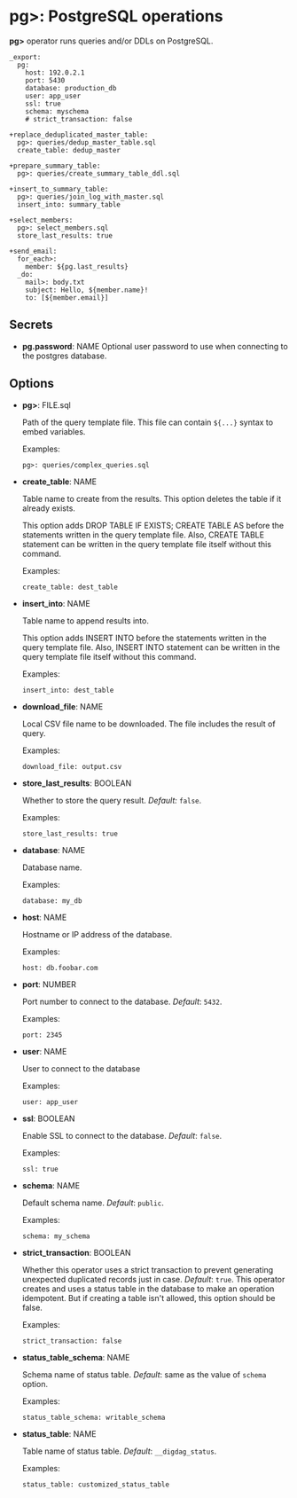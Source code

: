 # pg>: PostgreSQL operations

**pg>** operator runs queries and/or DDLs on PostgreSQL.

```
_export:
  pg:
    host: 192.0.2.1
    port: 5430
    database: production_db
    user: app_user
    ssl: true
    schema: myschema
    # strict_transaction: false

+replace_deduplicated_master_table:
  pg>: queries/dedup_master_table.sql
  create_table: dedup_master

+prepare_summary_table:
  pg>: queries/create_summary_table_ddl.sql

+insert_to_summary_table:
  pg>: queries/join_log_with_master.sql
  insert_into: summary_table
```

```
+select_members:
  pg>: select_members.sql
  store_last_results: true

+send_email:
  for_each>:
    member: ${pg.last_results}
  _do:
    mail>: body.txt
    subject: Hello, ${member.name}!
    to: [${member.email}]
```

## Secrets

* **pg.password**: NAME
  Optional user password to use when connecting to the postgres database.

## Options

* **pg>**: FILE.sql

  Path of the query template file. This file can contain `${...}` syntax to embed variables.

  Examples:

  ```
  pg>: queries/complex_queries.sql
  ```

* **create_table**: NAME

  Table name to create from the results. This option deletes the table if it already exists.

  This option adds DROP TABLE IF EXISTS; CREATE TABLE AS before the statements written in the query template file. Also, CREATE TABLE statement can be written in the query template file itself without this command.

  Examples:

  ```
  create_table: dest_table
  ```

* **insert_into**: NAME

  Table name to append results into.

  This option adds INSERT INTO before the statements written in the query template file. Also, INSERT INTO statement can be written in the query template file itself without this command.

  Examples:

  ```
  insert_into: dest_table
  ```

* **download_file**: NAME

  Local CSV file name to be downloaded. The file includes the result of query.

  Examples:

  ```
  download_file: output.csv
  ```

* **store_last_results**: BOOLEAN

  Whether to store the query result. *Default:* `false`.

  Examples:

  ```
  store_last_results: true
  ```

* **database**: NAME

  Database name.

  Examples:

  ```
  database: my_db
  ```

* **host**: NAME

  Hostname or IP address of the database.

  Examples:

  ```
  host: db.foobar.com
  ```

* **port**: NUMBER

  Port number to connect to the database. *Default*: `5432`.

  Examples:

  ```
  port: 2345
  ```

* **user**: NAME

  User to connect to the database

  Examples:

  ```
  user: app_user
  ```

* **ssl**: BOOLEAN

  Enable SSL to connect to the database. *Default*: `false`.

  Examples:

  ```
  ssl: true
  ```

* **schema**: NAME

  Default schema name. *Default*: `public`.

  Examples:

  ```
  schema: my_schema
  ```

* **strict_transaction**: BOOLEAN

  Whether this operator uses a strict transaction to prevent generating unexpected duplicated records just in case. *Default*: `true`.
  This operator creates and uses a status table in the database to make an operation idempotent. But if creating a table isn't allowed, this option should be false.

  Examples:

  ```
  strict_transaction: false
  ```

* **status_table_schema**: NAME

  Schema name of status table. *Default*: same as the value of `schema` option.

  Examples:

  ```
  status_table_schema: writable_schema
  ```

* **status_table**: NAME

  Table name of status table. *Default*: `__digdag_status`.

  Examples:

  ```
  status_table: customized_status_table
  ```
